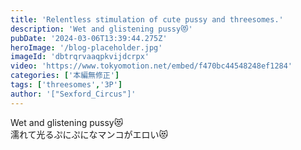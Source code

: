 ```yaml
---
title: 'Relentless stimulation of cute pussy and threesomes.'
description: 'Wet and glistening pussy😻'
pubDate: '2024-03-06T13:39:44.275Z'
heroImage: '/blog-placeholder.jpg'
imageId: 'dbtrqrvaaqpkvijdcrpx'
video: 'https://www.tokyomotion.net/embed/f470bc44548248ef1284'
categories: ['本編無修正']
tags: ['threesomes','3P']
author: '["Sexford_Circus"]'
---
```


Wet and glistening pussy😻<br>
濡れて光るぷにぷになマンコがエロい😻




